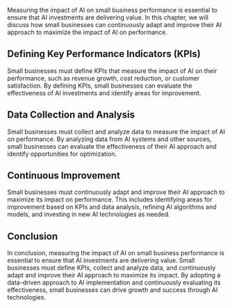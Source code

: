 

Measuring the impact of AI on small business performance is essential to ensure that AI investments are delivering value. In this chapter, we will discuss how small businesses can continuously adapt and improve their AI approach to maximize the impact of AI on performance.

Defining Key Performance Indicators (KPIs)
------------------------------------------

Small businesses must define KPIs that measure the impact of AI on their performance, such as revenue growth, cost reduction, or customer satisfaction. By defining KPIs, small businesses can evaluate the effectiveness of AI investments and identify areas for improvement.

Data Collection and Analysis
----------------------------

Small businesses must collect and analyze data to measure the impact of AI on performance. By analyzing data from AI systems and other sources, small businesses can evaluate the effectiveness of their AI approach and identify opportunities for optimization.

Continuous Improvement
----------------------

Small businesses must continuously adapt and improve their AI approach to maximize its impact on performance. This includes identifying areas for improvement based on KPIs and data analysis, refining AI algorithms and models, and investing in new AI technologies as needed.

Conclusion
----------

In conclusion, measuring the impact of AI on small business performance is essential to ensure that AI investments are delivering value. Small businesses must define KPIs, collect and analyze data, and continuously adapt and improve their AI approach to maximize its impact. By adopting a data-driven approach to AI implementation and continuously evaluating its effectiveness, small businesses can drive growth and success through AI technologies.
